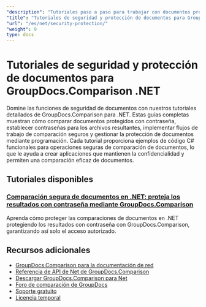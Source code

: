 ```yaml
---
"description": "Tutoriales paso a paso para trabajar con documentos protegidos e implementar la seguridad en los resultados de comparación con GroupDocs.Comparison para .NET."
"title": "Tutoriales de seguridad y protección de documentos para GroupDocs.Comparison .NET"
"url": "/es/net/security-protection/"
"weight": 9
type: docs
---
```

# Tutoriales de seguridad y protección de documentos para GroupDocs.Comparison .NET

Domine las funciones de seguridad de documentos con nuestros tutoriales detallados de GroupDocs.Comparison para .NET. Estas guías completas muestran cómo comparar documentos protegidos con contraseña, establecer contraseñas para los archivos resultantes, implementar flujos de trabajo de comparación seguros y gestionar la protección de documentos mediante programación. Cada tutorial proporciona ejemplos de código C# funcionales para operaciones seguras de comparación de documentos, lo que le ayuda a crear aplicaciones que mantienen la confidencialidad y permiten una comparación eficaz de documentos.

## Tutoriales disponibles

### [Comparación segura de documentos en .NET: proteja los resultados con contraseña mediante GroupDocs.Comparison](./secure-net-document-comparisons-password-protection/)
Aprenda cómo proteger las comparaciones de documentos en .NET protegiendo los resultados con contraseña con GroupDocs.Comparison, garantizando así solo el acceso autorizado.

## Recursos adicionales

- [GroupDocs.Comparison para la documentación de red](https://docs.groupdocs.com/comparison/net/)
- [Referencia de API de Net de GroupDocs.Comparison](https://reference.groupdocs.com/comparison/net/)
- [Descargar GroupDocs.Comparison para Net](https://releases.groupdocs.com/comparison/net/)
- [Foro de comparación de GroupDocs](https://forum.groupdocs.com/c/comparison)
- [Soporte gratuito](https://forum.groupdocs.com/)
- [Licencia temporal](https://purchase.groupdocs.com/temporary-license/)